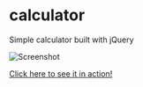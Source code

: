 # calculator
Simple calculator built with jQuery

![Screenshot](https://i.imgur.com/laRYnDB.png)

[Click here to see it in action!](http://www.caleswitzer.com/projects/calculator)

